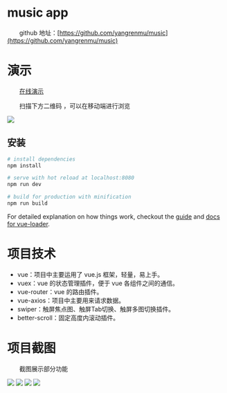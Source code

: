 # music app

　　github 地址：[https://github.com/yangrenmu/music](https://github.com/yangrenmu/music)

# 演示
　　[在线演示](http://yangrenmu.github.io/music/#/recommends)

　　扫描下方二维码 ，可以在移动端进行浏览
  <div align="left" padding-left="2em">
<img src="http://upload-images.jianshu.io/upload_images/4928722-9f21b31389eea606.png?imageMogr2/auto-orient/strip%7CimageView2/2/w/1240"/>
</div>


## 安装

``` bash
# install dependencies
npm install

# serve with hot reload at localhost:8080
npm run dev

# build for production with minification
npm run build

```

For detailed explanation on how things work, checkout the [guide](http://vuejs-templates.github.io/webpack/) and [docs for vue-loader](http://vuejs.github.io/vue-loader).

# 项目技术
 * vue：项目中主要运用了 vue.js 框架，轻量，易上手。
 * vuex：vue 的状态管理插件，便于 vue 各组件之间的通信。
 * vue-router：vue 的路由插件。
 * vue-axios：项目中主要用来请求数据。
 * swiper：触屏焦点图、触屏Tab切换、触屏多图切换插件。
 * better-scroll：固定高度内滚动插件。

# 项目截图
　　截图展示部分功能

![](http://upload-images.jianshu.io/upload_images/4928722-6d389941ebee70e6.png?imageMogr2/auto-orient/strip%7CimageView2/2/w/1240)
![](http://upload-images.jianshu.io/upload_images/4928722-f6d63f394112596c.png?imageMogr2/auto-orient/strip%7CimageView2/2/w/1240)
![](http://upload-images.jianshu.io/upload_images/4928722-e05f250cf4bce6a0.png?imageMogr2/auto-orient/strip%7CimageView2/2/w/1240)
![](http://upload-images.jianshu.io/upload_images/4928722-a30cb8f31007b7ce.png?imageMogr2/auto-orient/strip%7CimageView2/2/w/1240)
